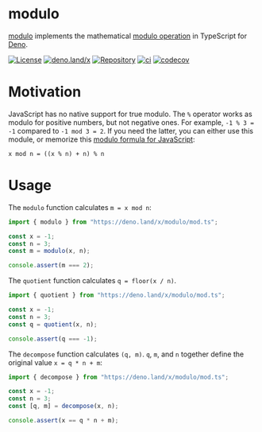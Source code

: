 # modulo

[modulo](#) implements the mathematical [modulo operation] in TypeScript for
[Deno](https://deno.land).

<!-- badges -->

[![License](https://img.shields.io/github/license/eibens/modulo?color=informational)](LICENSE)
[![deno.land/x](https://img.shields.io/badge/x/modulo-informational?logo=deno&label)](https://deno.land/x/modulo)
[![Repository](https://img.shields.io/github/v/tag/eibens/modulo?label&logo=github)](https://github.com/eibens/modulo)
[![ci](https://github.com/eibens/modulo/actions/workflows/ci.yml/badge.svg)](https://github.com/eibens/modulo/actions/workflows/ci.yml)
[![codecov](https://codecov.io/gh/eibens/modulo/branch/master/graph/badge.svg?token=OV98O91EJ1)](https://codecov.io/gh/eibens/modulo)

<!-- /badges -->

# Motivation

JavaScript has no native support for true modulo. The `%` operator works as
modulo for positive numbers, but not negative ones. For example, `-1 % 3 = -1`
compared to `-1 mod 3 = 2`. If you need the latter, you can either use this
module, or memorize this [modulo formula for JavaScript]:

```
x mod n = ((x % n) + n) % n
```

# Usage

The `modulo` function calculates `m = x mod n`:

```ts
import { modulo } from "https://deno.land/x/modulo/mod.ts";

const x = -1;
const n = 3;
const m = modulo(x, n);

console.assert(m === 2);
```

The `quotient` function calculates `q = floor(x / n)`.

```ts
import { quotient } from "https://deno.land/x/modulo/mod.ts";

const x = -1;
const n = 3;
const q = quotient(x, n);

console.assert(q === -1);
```

The `decompose` function calculates `(q, m)`. `q`, `m`, and `n` together define
the original value `x = q * n + m`:

```ts
import { decompose } from "https://deno.land/x/modulo/mod.ts";

const x = -1;
const n = 3;
const [q, m] = decompose(x, n);

console.assert(x == q * n + m);
```

[modulo operation]: https://en.wikipedia.org/wiki/Modulo_operation
[modulo formula for JavaScript]: https://web.archive.org/web/20090717035140if_/javascript.about.com/od/problemsolving/a/modulobug.htm
